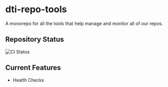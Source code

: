 # dti-repo-tools

A monorepo for all the tools that help manage and monitor all of our repos.

## Repository Status

![CI Status](https://github.com/cornell-dti/dti-repo-tools/workflows/CI/badge.svg)

## Current Features

- Health Checks
